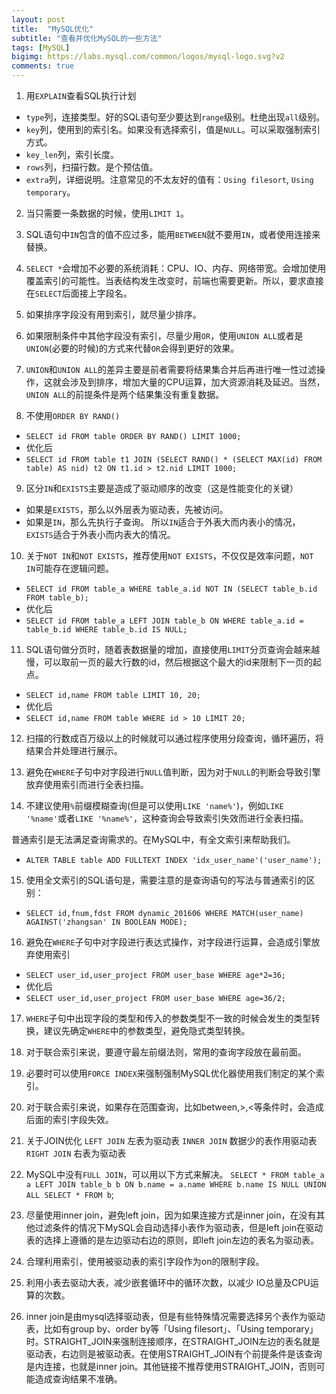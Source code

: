 ```yaml
---
layout: post
title:  "MySQL优化"
subtitle: "查看并优化MySQL的一些方法"
tags: [MySQL]
bigimg: https://labs.mysql.com/common/logos/mysql-logo.svg?v2
comments: true
---
```

1. 用`EXPLAIN`查看SQL执行计划
- `type`列，连接类型。好的SQL语句至少要达到`range`级别。杜绝出现`all`级别。
- `key`列，使用到的索引名。如果没有选择索引，值是`NULL`。可以采取强制索引方式。
- `key_len`列，索引长度。
- `rows`列，扫描行数。是个预估值。
- `extra`列，详细说明。注意常见的不太友好的值有：`Using filesort`, `Using temporary`。

2. 当只需要一条数据的时候，使用`LIMIT 1`。

3. SQL语句中`IN`包含的值不应过多，能用`BETWEEN`就不要用`IN`，或者使用连接来替换。

4. `SELECT *`会增加不必要的系统消耗：CPU、IO、内存、网络带宽。会增加使用覆盖索引的可能性。当表结构发生改变时，前端也需要更新。所以，要求直接在`SELECT`后面接上字段名。

5. 如果排序字段没有用到索引，就尽量少排序。

6. 如果限制条件中其他字段没有索引，尽量少用`OR`，使用`UNION ALL`或者是`UNION`(必要的时候)的方式来代替`OR`会得到更好的效果。

7. `UNION`和`UNION ALL`的差异主要是前者需要将结果集合并后再进行唯一性过滤操作，这就会涉及到排序，增加大量的CPU运算，加大资源消耗及延迟。当然，`UNION ALL`的前提条件是两个结果集没有重复数据。

8. 不使用`ORDER BY RAND()`
- `SELECT id FROM table ORDER BY RAND() LIMIT 1000;`
- 优化后 
- `SELECT id FROM table t1 JOIN (SELECT RAND() * (SELECT MAX(id) FROM table) AS nid) t2 ON t1.id > t2.nid LIMIT 1000;`

9. 区分`IN`和`EXISTS`主要是造成了驱动顺序的改变（这是性能变化的关键）
- 如果是`EXISTS`，那么以外层表为驱动表，先被访问。
- 如果是`IN`，那么先执行子查询。
    所以`IN`适合于外表大而内表小的情况，`EXISTS`适合于外表小而内表大的情况。
    
10. 关于`NOT IN`和`NOT EXISTS`，推荐使用`NOT EXISTS`，不仅仅是效率问题，`NOT IN`可能存在逻辑问题。
- `SELECT id FROM table_a WHERE table_a.id NOT IN (SELECT table_b.id FROM table_b);`
- 优化后 
- `SELECT id FROM table_a LEFT JOIN table_b ON WHERE table_a.id = table_b.id WHERE table_b.id IS NULL;`

11. SQL语句做分页时，随着表数据量的增加，直接使用`LIMIT`分页查询会越来越慢，可以取前一页的最大行数的id，然后根据这个最大的id来限制下一页的起点。
- `SELECT id,name FROM table LIMIT 10, 20;`
- 优化后 
- `SELECT id,name FROM table WHERE id > 10 LIMIT 20;`

12. 扫描的行数成百万级以上的时候就可以通过程序使用分段查询，循环遍历，将结果合并处理进行展示。

13. 避免在`WHERE`子句中对字段进行`NULL`值判断，因为对于`NULL`的判断会导致引擎放弃使用索引而进行全表扫描。

14. 不建议使用`%`前缀模糊查询(但是可以使用`LIKE 'name%'`)，例如`LIKE '%name'`或者`LIKE '%name%'`，这种查询会导致索引失效而进行全表扫描。

普通索引是无法满足查询需求的。在MySQL中，有全文索引来帮助我们。

- `ALTER TABLE table ADD FULLTEXT INDEX 'idx_user_name'('user_name');`

15. 使用全文索引的SQL语句是，需要注意的是查询语句的写法与普通索引的区别：
- `SELECT id,fnum,fdst FROM dynamic_201606 WHERE MATCH(user_name) AGAINST('zhangsan' IN BOOLEAN MODE);`

16. 避免在`WHERE`子句中对字段进行表达式操作，对字段进行运算，会造成引擎放弃使用索引
- `SELECT user_id,user_project FROM user_base WHERE age*2=36;`
- 优化后
- `SELECT user_id,user_project FROM user_base WHERE age=36/2;`

17. `WHERE`子句中出现字段的类型和传入的参数类型不一致的时候会发生的类型转换，建议先确定`WHERE`中的参数类型，避免隐式类型转换。

18. 对于联合索引来说，要遵守最左前缀法则，常用的查询字段放在最前面。

19. 必要时可以使用`FORCE INDEX`来强制强制MySQL优化器使用我们制定的某个索引。

20. 对于联合索引来说，如果存在范围查询，比如between,>,<等条件时，会造成后面的索引字段失效。

21. 关于JOIN优化
    `LEFT JOIN` 左表为驱动表
    `INNER JOIN` 数据少的表作用驱动表
    `RIGHT JOIN` 右表为驱动表

22. MySQL中没有`FULL JOIN`，可以用以下方式来解决。
	`SELECT * FROM table_a a LEFT JOIN table_b b ON b.name = a.name WHERE b.name IS NULL UNION ALL SELECT * FROM b`;

23. 尽量使用inner join，避免left join，因为如果连接方式是inner join，在没有其他过滤条件的情况下MySQL会自动选择小表作为驱动表，但是left join在驱动表的选择上遵循的是左边驱动右边的原则，即left join左边的表名为驱动表。

24. 合理利用索引，使用被驱动表的索引字段作为on的限制字段。

25. 利用小表去驱动大表，减少嵌套循环中的循环次数，以减少 IO总量及CPU运算的次数。

26. inner join是由mysql选择驱动表，但是有些特殊情况需要选择另个表作为驱动表，比如有group by、order by等「Using filesort」、「Using temporary」时。STRAIGHT_JOIN来强制连接顺序，在STRAIGHT_JOIN左边的表名就是驱动表，右边则是被驱动表。在使用STRAIGHT_JOIN有个前提条件是该查询是内连接，也就是inner join。其他链接不推荐使用STRAIGHT_JOIN，否则可能造成查询结果不准确。
